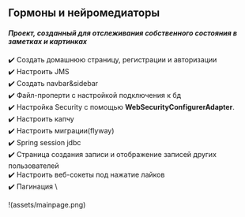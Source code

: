 ## Гормоны и нейромедиаторы

#### *Проект, созданный для отслеживания собственного состояния в заметках и картинках*


 :heavy_check_mark: Создать домашнюю страницу, регистрации и авторизации \
 :heavy_check_mark: Настроить JMS \
 :heavy_check_mark: Создать navbar&sidebar \
 :heavy_check_mark: Файл-проперти с настройкой подключения к бд \
 :heavy_check_mark: Настройка Security с помощью **WebSecurityConfigurerAdapter**. \
 :heavy_check_mark: Настроить капчу \
 :heavy_check_mark: Настроить миграции(flyway) \
 :heavy_check_mark: Spring session jdbc \
 :heavy_check_mark: Страница создания записи и отображение записей других пользователей \
 :heavy_check_mark: Настроить веб-сокеты под нажатие лайков \
 :heavy_check_mark: Пагинация \

!(assets/mainpage.png)


 

